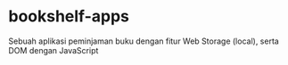 # bookshelf-apps
Sebuah aplikasi peminjaman buku dengan fitur Web Storage (local), serta DOM dengan JavaScript 
